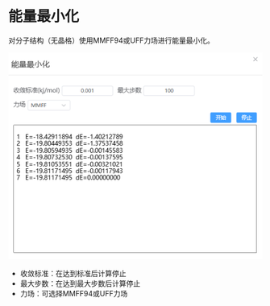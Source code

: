 # 能量最小化

对分子结构（无晶格）使用MMFF94或UFF力场进行能量最小化。

![energy_minimization](.././nested/qstudio_energy_minimization.png)

- 收敛标准：在达到标准后计算停止
- 最大步数：在达到最大步数后计算停止
- 力场：可选择MMFF94或UFF力场